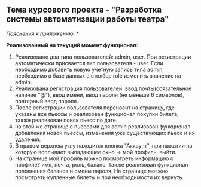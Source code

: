 ## Тема курсового проекта - "Разработка системы автоматизации работы театра"
*Пояснения к приложению:*
* 

**Реализованный на текущий момент функционал:**
1. Реализовано два типа пользователей: admin, user. При регистрации автоматически присвается тип пользователя - user. Если необходимо добавить новую учетную запись типа admin, необходимо в базе данных в столбце role изменить значение на admin. 
2. Реализована регистрация пользователей: ввод почты(обязательное наличие "@"), ввод имени, ввод пароля (не меньше 6 символов), повторный ввод пароля.
3. После регистрации пользователя переносит на страницу, где указаны все пьессы и реализован функционал покупки билета, также реализован поиск пьесс по дате.
4. на этой же странице с пьессами для admin реализован функционал добавления новой пьессы, изменения уже существующих пьесс и их удаления.
5. В правом верхнем углу находится кнопка "Аккаунт", при нажатии на которую всплывает выпадающее окно -> мой профиль, выйти.
6. На странице мой профиль можно посмотреть информацию о профиле? имя, почта, роль, баланс. Также реализован функционал пополнения баланса и смены пароля.  На странице мозжно посмотреть купленные билеты и при необходимости их вернуть.
